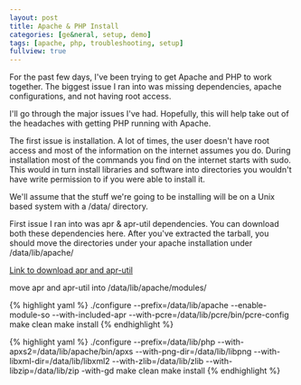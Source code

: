 ```yaml
---
layout: post
title: Apache & PHP Install 
categories: [ge&neral, setup, demo]
tags: [apache, php, troubleshooting, setup]
fullview: true
---
```


For the past few days, I've been trying to get Apache and PHP to work together. The biggest issue I ran into was missing dependencies, apache configurations, and not having root access.

I'll go through the major issues I've had. Hopefully, this will help take out of the headaches with getting PHP running with Apache.

The first issue is installation. A lot of times, the user doesn't have root access and most of the information on the internet assumes you do. During installation most of the commands you find on the internet starts with sudo. This would in turn install libraries and software into directories you wouldn't have write permission to if you were able to install it.

We'll assume that the stuff we're going to be installing will be on a Unix based system with a /data/ directory.

First issue I ran into was apr & apr-util dependencies. You can download both these dependencies here. After you've extracted the tarball, you should move the directories under your apache installation under /data/lib/apache/

[Link to download apr and apr-util](https://apr.apache.org/download.cgi)

move apr and apr-util into /data/lib/apache/modules/

{% highlight yaml %}
./configure --prefix=/data/lib/apache --enable-module-so --with-included-apr --with-pcre=/data/lib/pcre/bin/pcre-config
make clean
make install
{% endhighlight %}

{% highlight yaml %}
./configure --prefix=/data/lib/php --with-apxs2=/data/lib/apache/bin/apxs --with-png-dir=/data/lib/libpng --with-libxml-dir=/data/lib/libxml2 --with-zlib=/data/lib/zlib --with-libzip=/data/lib/zip -with-gd
make clean 
make install
{% endhighlight %}
